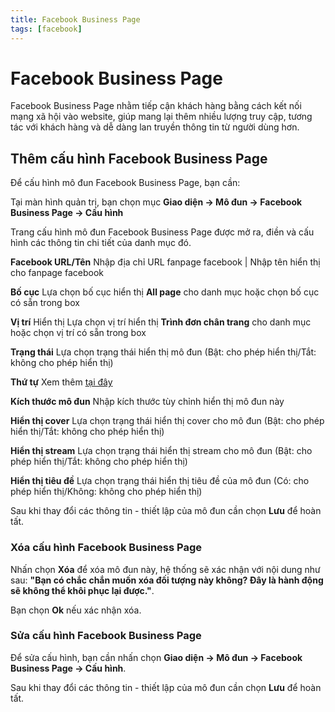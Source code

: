 ```yaml
---
title: Facebook Business Page
tags: [facebook]
---
```

# Facebook Business Page

Facebook Business Page nhằm tiếp cận khách hàng bằng cách kết nối mạng xã hội vào website, giúp mang lại thêm nhiều lượng truy cập, tương tác với khách hàng và dễ dàng lan truyền thông tin từ người dùng hơn.

## Thêm cấu hình Facebook Business Page
Để cấu hình mô đun Facebook Business Page, bạn cần:

Tại màn hình quản trị, bạn chọn mục **Giao diện -> Mô đun -> Facebook Business Page -> Cấu hình**

Trang cấu hình mô đun Facebook Business Page được mở ra, điền và cấu hình các thông tin chi tiết của danh mục đó.

**Facebook URL/Tên**
Nhập địa chỉ URL fanpage facebook | Nhập tên hiển thị cho fanpage facebook

**Bố cục**
Lựa chọn bố cục hiển thị **All page** cho danh mục hoặc chọn bố cục có sẵn trong box

**Vị trí**
Hiển thị Lựa chọn vị trí hiển thị **Trình đơn chân trang** cho danh mục hoặc chọn vị trí có sẵn trong box

**Trạng thái**
Lựa chọn trạng thái hiển thị mô đun (Bật: cho phép hiển thị/Tắt: không cho phép hiển thị)

**Thứ tự**
Xem thêm [tại đây](https://mkmate.osd.vn/docs/common/logic)

**Kích thước mô đun** Nhập kích thước tùy chỉnh hiển thị mô đun này

**Hiển thị cover**
Lựa chọn trạng thái hiển thị cover cho mô đun (Bật: cho phép hiển thị/Tắt: không cho phép hiển thị)

**Hiển thị stream**
Lựa chọn trạng thái hiển thị stream cho mô đun (Bật: cho phép hiển thị/Tắt: không cho phép hiển thị)

**Hiển thị tiêu đề**
Lựa chọn trạng thái hiển thị tiêu đề của mô đun (Có: cho phép hiển thị/Không: không cho phép hiển thị)

Sau khi thay đổi các thông tin - thiết lập của mô đun cần chọn **Lưu** để hoàn tất.

### Xóa cấu hình Facebook Business Page

Nhấn chọn **Xóa** để xóa mô đun này, hệ thống sẽ xác nhận với nội dung như sau: **"Bạn có chắc chắn muốn xóa đối tượng này không? Đây là hành động sẽ không thể khôi phục lại được."**. 

Bạn chọn **Ok** nếu xác nhận xóa.

### Sửa cấu hình Facebook Business Page

Để sửa cấu hình, bạn cần nhấn chọn **Giao diện -> Mô đun -> Facebook Business Page -> Cấu hình**.

Sau khi thay đổi các thông tin - thiết lập của mô đun cần chọn **Lưu** để hoàn tất.
